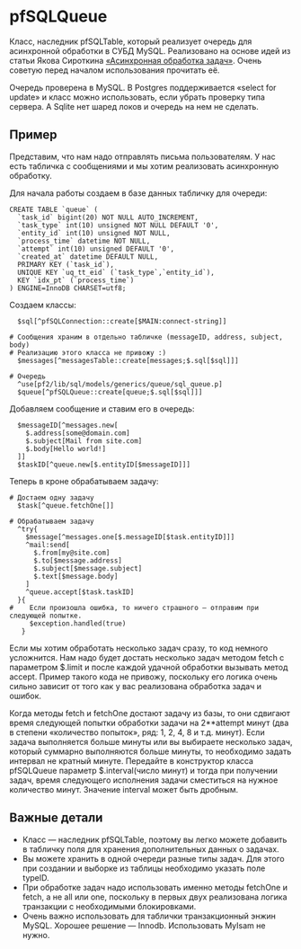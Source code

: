 pfSQLQueue
==========

Класс, наследник pfSQLTable, который реализует очередь для асинхронной обработки в СУБД MySQL. Реализовано на основе идей из статьи Якова Сироткина [«Асинхронная обработка задач»](http://telamon.ru/articles/async.html). Очень советую перед началом использования прочитать её.

Очередь проверена в MySQL. В Postgres поддерживается «select for update» и класс можно использовать, если убрать проверку типа сервера. А Sqlite нет шаред локов и очередь на нем не сделать.

Пример
------

Представим, что нам надо отправлять письма пользователям. У нас есть табличка с сообщениями и мы хотим реализовать асинхронную обработку.

Для начала работы создаем в базе данных табличку для очереди:

    CREATE TABLE `queue` (
      `task_id` bigint(20) NOT NULL AUTO_INCREMENT,
      `task_type` int(10) unsigned NOT NULL DEFAULT '0',
      `entity_id` int(10) unsigned NOT NULL,
      `process_time` datetime NOT NULL,
      `attempt` int(10) unsigned DEFAULT '0',
      `created_at` datetime DEFAULT NULL,
      PRIMARY KEY (`task_id`),
      UNIQUE KEY `uq_tt_eid` (`task_type`,`entity_id`),
      KEY `idx_pt` (`process_time`)
    ) ENGINE=InnoDB CHARSET=utf8;

Создаем классы:

      $sql[^pfSQLConnection::create[$MAIN:connect-string]]

    # Сообщения храним в отдельно табличке (messageID, address, subject, body)
    # Реализацию этого класса не привожу :)
      $messages[^messagesTable::create[messages;$.sql[$sql]]]

    # Очередь
      ^use[pf2/lib/sql/models/generics/queue/sql_queue.p]
      $queue[^pfSQLQueue::create[queue;$.sql[$sql]]]

Добавляем сообщение и ставим его в очередь:

      $messageID[^messages.new[
        $.address[some@domain.com]
        $.subject[Mail from site.com]
        $.body[Hello world!]
      ]]
      $taskID[^queue.new[$.entityID[$messageID]]]

Теперь в кроне обрабатываем задачу:

    # Достаем одну задачу
      $task[^queue.fetchOne[]]

    # Обрабатываем задачу
      ^try{
        $message[^messages.one[$.messageID[$task.entityID]]]
        ^mail:send[
          $.from[my@site.com]
          $.to[$message.address]
          $.subject[$message.subject]
          $.text[$message.body]
        ]
        ^queue.accept[$task.taskID]
      }{
    #    Если произошла ошибка, то ничего страшного — отправим при следующей попытке.
         $exception.handled(true)
       }

Если мы хотим обработать несколько задач сразу, то код немного усложнится. Нам надо будет достать несколько задач методом fetch с параметром $.limit и после каждой удачной обработки вызывать метод accept. Пример такого кода не привожу, поскольку его логика очень сильно зависит от того как у вас реализована обработка задач и ошибок.

Когда методы fetch и fetchOne достают задачу из базы, то они сдвигают время следующей попытки обработки задачи на 2**attempt минут (два в степени «количество попыток», ряд: 1, 2, 4, 8 и т.д. минут). Если задача выполняется больше минуты или вы выбираете несколько задач, который суммарно выполняются больше минуты, то необходимо задать интервал не кратный минуте. Передайте в конструктор класса pfSQLQueue параметр $.interval(число минут) и тогда при получении задач, время следующего исполнения задачи сместиться на нужное количество минут. Значение interval может быть дробным.

Важные детали
-------------

* Класс — наследник pfSQLTable, поэтому вы легко можете добавить в табличку поля для хранения дополнительных данных о задачах.
* Вы можете хранить в одной очереди разные типы задач. Для этого при создании и выборке из таблицы необходимо указать поле typeID.
* При обработке задач надо использовать именно методы fetchOne и fetch, а не all или one, поскольку в первых двух реализована логика транзакции с необходимыми блокировками.
* Очень важно использовать для таблички транзакционный энжин MySQL. Хорошее решение —  Innodb. Использовать MyIsam не нужно.
